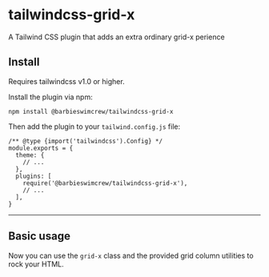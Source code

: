 # tailwindcss-grid-x
A Tailwind CSS plugin that adds an extra ordinary grid-x perience

## Install
Requires tailwindcss v1.0 or higher.

Install the plugin via npm:
```
npm install @barbieswimcrew/tailwindcss-grid-x
```

Then add the plugin to your `tailwind.config.js` file:

```
/** @type {import('tailwindcss').Config} */
module.exports = {
  theme: {
    // ...
  },
  plugins: [
    require('@barbieswimcrew/tailwindcss-grid-x'),
    // ...
  ],
}
```
---
## Basic usage
Now you can use the `grid-x` class and the provided grid column utilities to rock your HTML.
